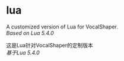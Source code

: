 # lua
A customized version of Lua for VocalShaper.  
*Based on Lua 5.4.0*  

这是Lua针对VocalShaper的定制版本  
*基于Lua 5.4.0*  
